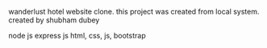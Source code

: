 wanderlust hotel website clone.
this project was created from local system. created by shubham dubey 

node js
express js
html, css, js, bootstrap
